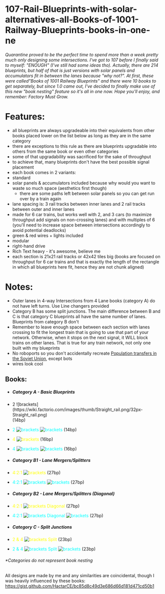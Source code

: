 # 107-Rail-Blueprints-with-solar-alternatives-all-Books-of-1001-Railway-Blueprints-books-in-one-ne
###### Quarantine proved to be the perfect time to spend more than a week pretty much only designing some intersections. I've got to 107 before I finally said to myself: "ENOUGH" (I've still had some ideas tho). Actually, there are 214 blueprints, but half of that is just versions with solar panels and accumulators fit in between the lanes because "why not?". At first, these were called"Books of 1001 Railway Blueprints" and there were 10 books to get separately, but since 1.0 came out, I've decided to finally make use of this new "book nesting" feature so it's all in one now. Hope you'll enjoy, and remember: Factory Must Grow.
# Features: 
- all blueprints are always upgradeable into their equivalents from other books placed lower on the list below as long as they are in the same category
 - there are exceptions to this rule as there are blueprints upgradable into others from the same book or even other categories
  - some of that upgradability was sacrificed for the sake of throughput
 - to achieve that, many blueprints don't have the best possible signal placement
- each book comes in 2 variants:
 - standard
 - solar panels & accumulators included because why would you want to waste so much space (aesthetics first though)
   - there are some paths left between solar panels so you can get run over by a train again
- lane spacing is: 3 rail tracks between inner lanes and 2 rail tracks between outer and inner lanes
- made for 6 car trains, but works well with 2, and 3 cars (to maximize throughput add signals on non-crossing lanes) and with multiples of 6 (you'll need to increase space between intersections accordingly to avoid potential deadlocks)
- green & red wires + lights included
- modular
- right-hand drive
- Rich Text heavy - it's awesome, believe me
- each section is 21x21 rail tracks or 42x42 tiles big (books are focused on throughput for 6 car trains and that is exactly the length of the rectangle in which all blueprints here fit, hence they are not chunk aligned)

# Notes:

- Outer lanes in 4-way Intersections from 4 Lane books (category A) do not have left turns. Use Line changers provided
- Category B has some split junctions. The main difference between B and C is that category C blueprints all have the same number of lanes. Blueprints from category B don't
- Remember to leave enough space between each section with lanes crossing to fit the longest train that is going to use that part of your network. Otherwise, when it stops on the next signal, it WILL block trains on other lanes. That is true for any train network, not only one built with my blueprints
- No roboports so you don't accidentally recreate [Population transfers in the Soviet Union](https://en.wikipedia.org/wiki/Population_transfer_in_the_Soviet_Union), except bots
- wires look cool
## Books:

- ##### Category A - Basic Blueprints
 - <div class="text-yellow">2 ![brackets](https://wiki.factorio.com/images/thumb/Straight_rail.png/32px-Straight_rail.png) </div>(14bp)
 - <span style="color:cyan">2 ![brackets](https://wiki.factorio.com/images/thumb/Straight_rail.png/32px-Straight_rail.png) ![brackets](https://wiki.factorio.com/images/thumb/Solar_panel.png/32px-Solar_panel.png) </span>(14bp)
 - <span style="color:yellow">4 ![brackets](https://wiki.factorio.com/images/thumb/Straight_rail.png/32px-Straight_rail.png) </span>(16bp)
 - <span style="color:cyan"> 4 ![brackets](https://wiki.factorio.com/images/thumb/Straight_rail.png/32px-Straight_rail.png) ![brackets](https://wiki.factorio.com/images/thumb/Solar_panel.png/32px-Solar_panel.png) </span>(16bp)

- ##### Category B1 - Lane Mergers/Splitters
 - <span style="color:yellow">4:2:1 ![brackets](https://wiki.factorio.com/images/thumb/Straight_rail.png/32px-Straight_rail.png) </span>(27bp)
 - <span style="color:cyan">4:2:1 ![brackets](https://wiki.factorio.com/images/thumb/Straight_rail.png/32px-Straight_rail.png) ![brackets](https://wiki.factorio.com/images/thumb/Solar_panel.png/32px-Solar_panel.png) </span>(27bp)

- ##### Category B2 - Lane Mergers/Splitters (Diagonal)
 - <span style="color:yellow">4:2:1 ![brackets](https://wiki.factorio.com/images/thumb/Straight_rail.png/32px-Straight_rail.png) Diagonal </span>(27bp)
 - <span style="color:cyan">4:2:1 ![brackets](https://wiki.factorio.com/images/thumb/Straight_rail.png/32px-Straight_rail.png) Diagonal ![brackets](https://wiki.factorio.com/images/thumb/Solar_panel.png/32px-Solar_panel.png) </span>(27bp)

- ##### Category C - Split Junctions
 - <span style="color:yellow">2 & 4 ![brackets](https://wiki.factorio.com/images/thumb/Straight_rail.png/32px-Straight_rail.png) Split </span>(23bp)
 - <span style="color:cyan">2 & 4 ![brackets](https://wiki.factorio.com/images/thumb/Straight_rail.png/32px-Straight_rail.png) Split ![brackets](https://wiki.factorio.com/images/thumb/Solar_panel.png/32px-Solar_panel.png) </span>(23bp)

###### *Categories do not represent book nesting

All designs are made by me and any similarities are coincidental, though I was heavily influenced by these books:
https://gist.github.com/HactarCE/bc85d8c49d3e686d66d181d471cd50b1
